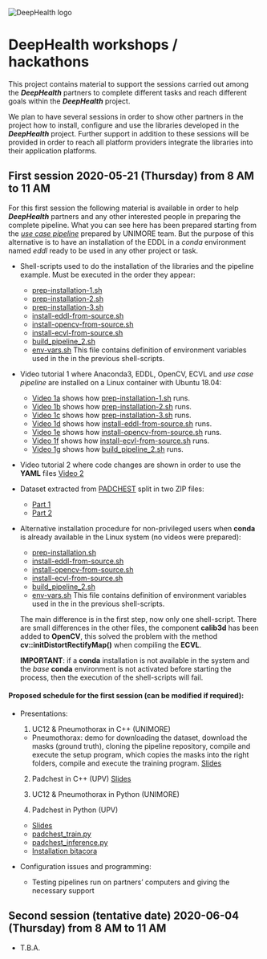 ![DeepHealth logo](/images/dh-workshops.png)

# DeepHealth workshops / hackathons

This project contains material to support the sessions carried out among the **_DeepHealth_** partners to complete different tasks and reach different goals within the **_DeepHealth_** project.

We plan to have several sessions in order to show other partners in the project how to install, configure and use the libraries developed in the **_DeepHealth_** project.
Further support in addition to these sessions will be provided in order to reach all platform providers integrate the libraries into their application platforms.

## First session 2020-05-21 (Thursday) from 8 AM to 11 AM

For this first session the following material is available in order to help **_DeepHealth_** partners and any other interested people in preparing the complete pipeline.
What you can see here has been prepared starting from the [_use case pipeline_](https://github.com/deephealthproject/use_case_pipeline) prepared by UNIMORE team.
But the purpose of this alternative is to have an installation of the EDDL in a _conda_ environment named _eddl_ ready to be used in any other project or task.

  * Shell-scripts used to do the installation of the libraries and the pipeline example. Must be executed in the order they appear:
    * [prep-installation-1.sh](session-1/prep-installation-1.sh)
    * [prep-installation-2.sh](session-1/prep-installation-2.sh)
    * [prep-installation-3.sh](session-1/prep-installation-3.sh)
    * [install-eddl-from-source.sh](session-1/install-eddl-from-source.sh)
    * [install-opencv-from-source.sh](session-1/install-opencv-from-source.sh)
    * [install-ecvl-from-source.sh](session-1/install-ecvl-from-source.sh)
    * [build_pipeline_2.sh](session-1/build_pipeline_2.sh)
    * [env-vars.sh](session-1/env-vars.sh) This file contains definition of environment variables used in the in the previous shell-scripts.

  * Video tutorial 1 where Anaconda3, EDDL, OpenCV, ECVL and _use case pipeline_ are installed on a Linux container with Ubuntu 18.04:
    * [Video 1a](http://personales.upv.es/jon/video-1a.mp4) shows how [prep-installation-1.sh](session-1/prep-installation-1.sh) runs.
    * [Video 1b](http://personales.upv.es/jon/video-1b.mp4) shows how [prep-installation-2.sh](session-1/prep-installation-2.sh) runs.
    * [Video 1c](http://personales.upv.es/jon/video-1c.mp4) shows how [prep-installation-3.sh](session-1/prep-installation-3.sh) runs.
    * [Video 1d](http://personales.upv.es/jon/video-1d.mp4) shows how [install-eddl-from-source.sh](session-1/install-eddl-from-source.sh) runs.
    * [Video 1e](http://personales.upv.es/jon/video-1e.mp4) shows how [install-opencv-from-source.sh](session-1/install-opencv-from-source.sh) runs.
    * [Video 1f](http://personales.upv.es/jon/video-1f.mp4) shows how [install-ecvl-from-source.sh](session-1/install-ecvl-from-source.sh) runs.
    * [Video 1g](http://personales.upv.es/jon/video-1g.mp4) shows how [build_pipeline_2.sh](session-1/build_pipeline_2.sh) runs.

  * Video tutorial 2 where code changes are shown in order to use the **YAML** files [Video 2](http://personales.upv.es/jon/Screencast-dataset-description-and-code-changes.mp4)

  * Dataset extracted from [PADCHEST](http://bimcv.cipf.es/bimcv-projects/padchest/) split in two ZIP files:
    * [Part 1](https://intercambio.upv.es/download.php?id=fb195897e663b329b614923f5c29acf3)
    * [Part 2](https://intercambio.upv.es/download.php?id=016b04d7fb480fe5c00943080c73b449)

  * Alternative installation procedure for non-privileged users when **conda** is already available in the Linux system (no videos were prepared):
    * [prep-installation.sh](session-1-no-superuser/prep-installation-3.sh)
    * [install-eddl-from-source.sh](session-1-no-superuser/install-eddl-from-source.sh)
    * [install-opencv-from-source.sh](session-1-no-superuser/install-opencv-from-source.sh)
    * [install-ecvl-from-source.sh](session-1-no-superuser/install-ecvl-from-source.sh)
    * [build_pipeline_2.sh](session-1-no-superuser/build_pipeline_2.sh)
    * [env-vars.sh](session-1-no-superuser/env-vars.sh) This file contains definition of environment variables used in the in the previous shell-scripts.

    The main difference is in the first step, now only one shell-script.
    There are small differences in the other files, the component **calib3d** has been added to **OpenCV**, this solved the
    problem with the method **cv::initDistortRectifyMap()** when compiling the **ECVL**.

    **IMPORTANT**: if a **conda** installation is not available in the system and the _base_ **conda** environment is not activated before starting
    the process, then the execution of the shell-scripts will fail.



#### Proposed schedule for the first session (can be modified if required):

  * Presentations:

    1. UC12 & Pneumothorax in C++ (UNIMORE)
      * Pneumothorax: demo for downloading the dataset, download the masks (ground truth),
        cloning the pipeline repository, compile and execute the setup program,
        which copies the masks into the right folders, compile and execute the training program.
        [Slides](https://github.com/deephealthproject/workshops/raw/master/session-1/20200521%20Hackaton%20-%20Pneumothorax%20UNIMORE.pptx)

    2. Padchest in C++ (UPV)
       [Slides](session-1/c++_pipeline_presentation_final.pdf)

    3. UC12 & Pneumothorax in Python (UNIMORE)

    4. Padchest in Python (UPV)
      * [Slides](session-1/python_pipeline_presentation_padchest.pdf) 
      * [padchest_train.py](session-1/padchest_train.py)
      * [padchest_inference.py](session-1/padchest_inference.py)
      * [Installation bitacora](session-1/bitacora_installation_Python_pipeline.txt)

  * Configuration issues and programming:

    * Testing pipelines run on partners’ computers and giving the necessary support
  
  
## Second session (tentative date) 2020-06-04 (Thursday) from 8 AM to 11 AM

  * T.B.A.
